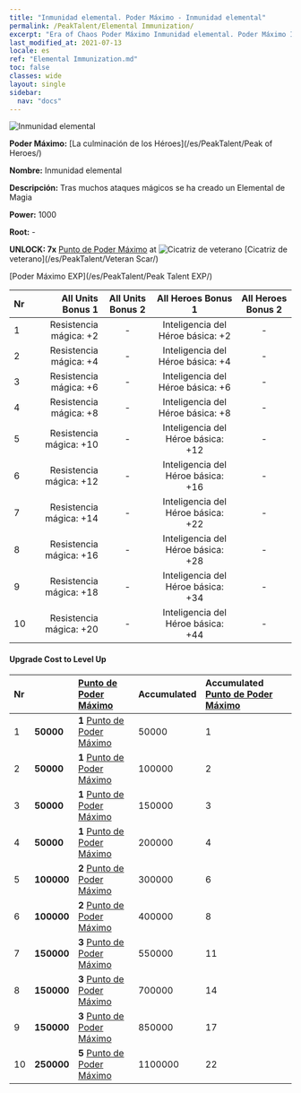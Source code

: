 ```yaml
---
title: "Inmunidad elemental. Poder Máximo - Inmunidad elemental"
permalink: /PeakTalent/Elemental Immunization/
excerpt: "Era of Chaos Poder Máximo Inmunidad elemental. Poder Máximo Inmunidad elemental. Inmunidad elemental"
last_modified_at: 2021-07-13
locale: es
ref: "Elemental Immunization.md"
toc: false
classes: wide
layout: single
sidebar:
  nav: "docs"
---
```


  ![Inmunidad elemental](/images/pt/talent_1004.png)

  **Poder Máximo:** [La culminación de los Héroes](/es/PeakTalent/Peak of Heroes/)

  **Nombre:** Inmunidad elemental

  **Descripción:** Tras muchos ataques mágicos se ha creado un Elemental de Magia

  **Power:** 1000

  **Root:** -

  **UNLOCK: 7x** [Punto de Poder Máximo](/ItemsES/con_934/) at ![Cicatriz de veterano](/images/pt/talent_1003.png) [Cicatriz de veterano](/es/PeakTalent/Veteran Scar/)

  [Poder Máximo EXP](/es/PeakTalent/Peak Talent EXP/)

  | Nr | All Units Bonus 1 | All Units Bonus 2 | All Heroes Bonus 1 | All Heroes Bonus 2 |
  |:---|--------------:|:-------------:|:-------------:|:-------------:|
  | 1 | Resistencia mágica: +2 | - | Inteligencia del Héroe básica: +2 | - |
  | 2 | Resistencia mágica: +4 | - | Inteligencia del Héroe básica: +4 | - |
  | 3 | Resistencia mágica: +6 | - | Inteligencia del Héroe básica: +6 | - |
  | 4 | Resistencia mágica: +8 | - | Inteligencia del Héroe básica: +8 | - |
  | 5 | Resistencia mágica: +10 | - | Inteligencia del Héroe básica: +12 | - |
  | 6 | Resistencia mágica: +12 | - | Inteligencia del Héroe básica: +16 | - |
  | 7 | Resistencia mágica: +14 | - | Inteligencia del Héroe básica: +22 | - |
  | 8 | Resistencia mágica: +16 | - | Inteligencia del Héroe básica: +28 | - |
  | 9 | Resistencia mágica: +18 | - | Inteligencia del Héroe básica: +34 | - |
  | 10 | Resistencia mágica: +20 | - | Inteligencia del Héroe básica: +44 | - |


#### Upgrade Cost to Level Up

  | Nr | <i class="fas fa-coins"/> | [Punto de Poder Máximo](/ItemsES/con_934/) | Accumulated <i class="fas fa-coins"/> | Accumulated [Punto de Poder Máximo](/ItemsES/con_934/) |
  |:---|:--------------|:-------------|:-------------|:-------------|
  | 1 | **50000** | **1** [Punto de Poder Máximo](/ItemsES/con_934/) | 50000 | 1 |
  | 2 | **50000** | **1** [Punto de Poder Máximo](/ItemsES/con_934/) | 100000 | 2 |
  | 3 | **50000** | **1** [Punto de Poder Máximo](/ItemsES/con_934/) | 150000 | 3 |
  | 4 | **50000** | **1** [Punto de Poder Máximo](/ItemsES/con_934/) | 200000 | 4 |
  | 5 | **100000** | **2** [Punto de Poder Máximo](/ItemsES/con_934/) | 300000 | 6 |
  | 6 | **100000** | **2** [Punto de Poder Máximo](/ItemsES/con_934/) | 400000 | 8 |
  | 7 | **150000** | **3** [Punto de Poder Máximo](/ItemsES/con_934/) | 550000 | 11 |
  | 8 | **150000** | **3** [Punto de Poder Máximo](/ItemsES/con_934/) | 700000 | 14 |
  | 9 | **150000** | **3** [Punto de Poder Máximo](/ItemsES/con_934/) | 850000 | 17 |
  | 10 | **250000** | **5** [Punto de Poder Máximo](/ItemsES/con_934/) | 1100000 | 22 |
